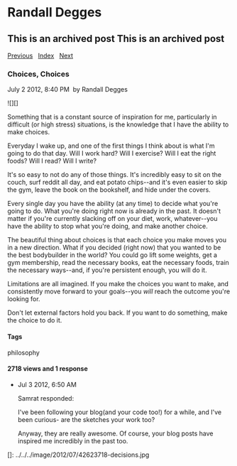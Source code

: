 # Randall Degges

## This is an archived post This is an archived post

[Previous][]   [Index][]   [Next][]

### Choices, Choices

July 2 2012, 8:40 PM  by Randall Degges

![][]

Something that is a constant source of inspiration for me, particularly in
difficult (or high stress) situations, is the knowledge that I have the ability
to make choices.

Everyday I wake up, and one of the first things I think about is what I'm going
to do that day. Will I work hard? Will I exercise? Will I eat the right foods?
Will I read? Will I write?

It's so easy to not do any of those things. It's incredibly easy to sit on the
couch, surf reddit all day, and eat potato chips--and it's even easier to skip
the gym, leave the book on the bookshelf, and hide under the covers.

Every single day you have the ability (at any time) to decide what you're going
to do. What you're doing right now is already in the past. It doesn't matter if
you're currently slacking off on your diet, work, whatever--you have the ability
to stop what you're doing, and make another choice.

The beautiful thing about choices is that each choice you make moves you in a
new direction. What if you decided (right now) that you wanted to be the best
bodybuilder in the world? You could go lift some weights, get a gym membership,
read the necessary books, eat the necessary foods, train the necessary
ways--and, if you're persistent enough, you will do it.

Limitations are all imagined. If you make the choices you want to make, and
consistently move forward to your goals--you *will* reach the outcome you're
looking for.

Don't let external factors hold you back. If you want to do something, make the
choice to do it.

#### Tags

philosophy

#### 2718 views and 1 response

-   Jul 3 2012, 6:50 AM

    Samrat responded:

    I've been following your blog(and your code too!) for a while, and I've been
    curious- are the sketches your work too?

    Anyway, they are really awesome. Of course, your blog posts have inspired me
    incredibly in the past too.

  [Previous]: ../../../posts/2012/07/a-developers-conundrum.html
  [Index]: ../../../index-2.html
  [Next]: ../../../posts/2012/06/hack-everything-to-pieces.html
  []: ../../../image/2012/07/42623718-decisions.jpg

